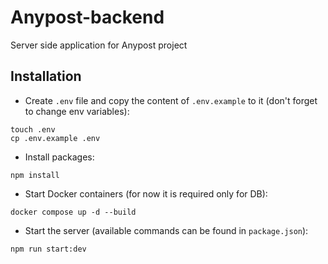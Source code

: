# Anypost-backend

Server side application for Anypost project


## Installation

- Create `.env` file and copy the content of `.env.example` to it (don't forget to change env variables):

```shell
touch .env
cp .env.example .env
```

- Install packages:

```shell
npm install
```

- Start Docker containers (for now it is required only for DB):

```shell
docker compose up -d --build
```

- Start the server (available commands can be found in `package.json`):

```shell
npm run start:dev
```

